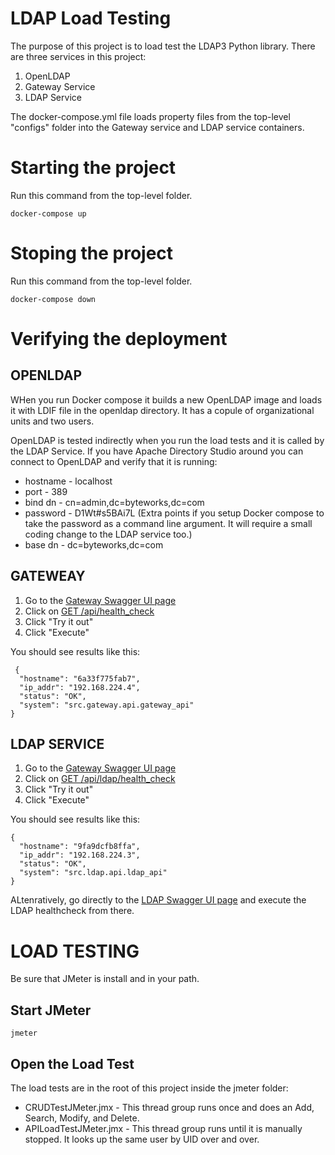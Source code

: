 # LDAP Load Testing

The purpose of this project is to load test the LDAP3 Python library. There are three services in this project:

1) OpenLDAP
1) Gateway Service
1) LDAP Service

The docker-compose.yml file loads property files from the top-level "configs" folder into the Gateway service and LDAP service containers.

# Starting the project

Run this command from the top-level folder.

```
docker-compose up
```

# Stoping the project
Run this command from the top-level folder.

```
docker-compose down
```

# Verifying the deployment

## OPENLDAP

WHen you run Docker compose it builds a new OpenLDAP image and loads it with LDIF file in the openldap directory. It has a copule of organizational units and two users.

OpenLDAP is tested indirectly when you run the load tests and it is called by the LDAP Service. If you have Apache Directory Studio around you can connect to OpenLDAP and verify that it is running:

* hostname - localhost
* port - 389
* bind dn - cn=admin,dc=byteworks,dc=com
* password - D1Wt#s5BAi7L (Extra points if you setup Docker compose to take the password as a command line argument. It will require a small coding change to the LDAP service too.)
* base dn - dc=byteworks,dc=com

## GATEWEAY

 1) Go to the [Gateway Swagger UI page ](http://localhost:5000/api/docs/#/)
 2) Click on [GET /api/health_check](http://localhost:5000/api/docs/#/default/get_api_health_check)
 3) Click "Try it out"
 4) Click "Execute"

 You should see results like this:
```
 {
  "hostname": "6a33f775fab7",
  "ip_addr": "192.168.224.4",
  "status": "OK",
  "system": "src.gateway.api.gateway_api"
}
```

## LDAP SERVICE

1) Go to the [Gateway Swagger UI page ](http://localhost:5000/api/docs/#/)
2) Click on [GET /api​/ldap​/health_check](http://localhost:5000/api/docs/#/default/get_api_ldap_health_check)
3) Click "Try it out"
4) Click "Execute"

You should see results like this:
```
{
  "hostname": "9fa9dcfb8ffa",
  "ip_addr": "192.168.224.3",
  "status": "OK",
  "system": "src.ldap.api.ldap_api"
}
```

ALtenratively, go directly to the [LDAP Swagger UI page](http://localhost:5002/api/docs/#/default/get_api_health_check) and execute the LDAP healthcheck from there.


# LOAD TESTING

Be sure that JMeter is install and in your path.

## Start JMeter

```
jmeter
```

## Open the Load Test

The load tests are in the root of this project inside the jmeter folder:

* CRUDTestJMeter.jmx - This thread group runs once and does an Add, Search, Modify, and Delete.
* APILoadTestJMeter.jmx - This thread group runs until it is manually stopped. It looks up the same user by UID over and over.
